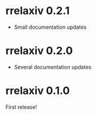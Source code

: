 # rrelaxiv 0.2.1

- Small documentation updates

# rrelaxiv 0.2.0

- Several documentation updates

# rrelaxiv 0.1.0

First release!
